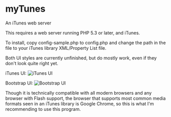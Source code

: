 myTunes
=======

An iTunes web server

This requires a web server running PHP 5.3 or later, and iTunes.

To install, copy config-sample.php to config.php and change the path in the file to your iTunes library XML/Property List file.

Both UI styles are currently unfinished, but do mostly work, even if they don't look quite right yet.

iTunes UI:
![iTunes UI](http://i.imgur.com/ELcUmsx.png)

Bootstrap UI:
![Bootstrap UI](http://i.imgur.com/olvDdsd.png)

Though it is technically compatible with all modern browsers and any browser with Flash support, the browser that supports most common media formats seen in an iTunes library is Google Chrome, so this is what I'm recommending to use this program.
